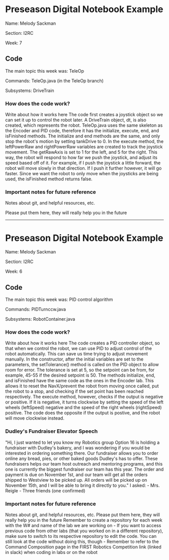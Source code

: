 # Preseason Digital Notebook Example
Name: Melody Sackman

Section: I2RC

Week: 7


## Code

The main topic this week was: TeleOp

Commands: TeleOp.java (in the TeleOp branch)

Subsystems: DriveTrain

### How does the code work?
Write about how it works here
The code first creates a joystick object so we can set it up to control the robot later. A DriveTrain object, dt, is also created, which represents the robot. TeleOp.java uses the same skeleton as the Encoder and PID code, therefore it has the initialize, execute, end, and isFinished methods. The initialize and end methods are the same, and only stop the robot's motion by setting tankDrive to 0. In the execute method, the leftPowerRaw and rightPowerRaw variables are created to track the joystick movement. The getRawAxis is set to 1 for the left, and 5 for the right. This way, the robot will respond to how far we push the joystick, and adjust its speed based off of it. For example, if I push the joystick a little forward, the robot will move slowly in that direction. If I push it further however, it will go faster. Since we want the robot to only move when the joysticks are being used, the isFinished method returns false. 

### Important notes for future reference
Notes about git, and helpful resources, etc. 

Please put them here, they will really help you in the future 



---------------------------------------------------------------------------
# Preseason Digital Notebook Example
Name: Melody Sackman

Section: I2RC


Week: 6



## Code


The main topic this week was: PID control algorithm 

Commands: PIDTurnccw.java

Subsystems: RobotContainer.java

### How does the code work?
Write about how it works here
The code creates a PID controller object, so that when we control the robot, we can use PID to adjust control of the robot automatically. This can save us time trying to adjust movement manually. In the constructor, after the initial variables are set to the parameters, the setTolerance() method is called on the PID object to allow room for error. The tolerance is set at 5, so the setpoint can be from, for example, 45-55 if the desired setpoint is 50. The methods initialize, end, and isFinished have the same code as the ones in the Encoder lab. This allows it to reset the NavX/prevent the robot from moving once called, put the robot to a stop, and checking if the set point has been reached respectively. The execute method, however, checks if the output is negative or positive. If it is negative, it turns clockwise by setting the speed of the left wheels (leftSpeed) negative and the speed of the right wheels (rightSpeed) positive. The code does the opposite if the output is postive, and the robot will move clockwise instead. 

### Dudley's Fundraiser Elevator Speech
"Hi, I just wanted to let you know my Robotics group Option 16 is holding a fundraiser with Dudley's bakery, and I was wondering if you would be interested in ordering something there. Our fundraiser allows you to order online any bread, pies, or other baked goods Dudley's has to offer. These fundraisers helps our team host outreach and mentoring programs, and this one is currently the biggest fundraiser our team has this year. The order and payment is due on November 1st, and our team will get all the orders shipped to Westview to be picked up. All orders will be picked up on November 15th, and I will be able to bring it directly to you."
I asked:
    - Mrs. Reigle 
    - Three friends (one confirmed)


### Important notes for future reference
Notes about git, and helpful resources, etc. 
Please put them here, they will really help you in the future 
Remember to create a repository for each week with the W# and name of the lab we are working on
    - If you want to access previous code from other labs (that you worked on in a different repository), make sure to switch to its respective repository to edit the code. You can still look at the code without doing this, though
    - Remember to refer to the Command Composition page in the FIRST Robotics Competition link (linked in slack) when coding in labs or on the robot



